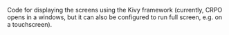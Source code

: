 Code for displaying the screens using the Kivy framework 
(currently, CRPO opens in a windows, but it can also be configured to run full screen, e.g. on a touchscreen).
